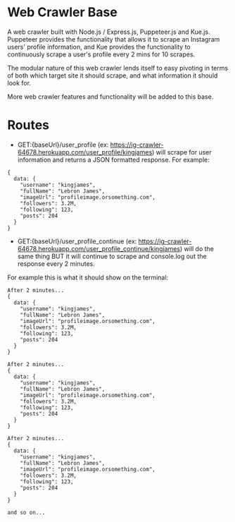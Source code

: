 # Web Crawler Base

A web crawler built with Node.js / Express.js, Puppeteer.js and Kue.js. Puppeteer provides the functionality that allows it to scrape an Instagram users' profile information,
and Kue provides the functionality to continuously scrape a user's profile every 2 mins for 10 scrapes.

The modular nature of this web crawler lends itself to easy pivoting in terms of both which target site it should scrape, and what information it should look for.

More web crawler features and functionality will be added to this base.

# Routes

- GET:{baseUrl}/user_profile (ex: https://ig-crawler-64678.herokuapp.com/user_profile/kingjames) will scrape for user information and returns a JSON formatted response. For example:

```
{
  data: {
    "username": "kingjames",
    "fullName": "Lebron James",
    "imageUrl": "profileimage.orsomething.com",
    "followers": 3.2M,
    "following": 123,
    "posts": 204
  }
}
```

- GET:{baseUrl}/user_profile_continue (ex: https://ig-crawler-64678.herokuapp.com/user_profile_continue/kingjames) will do the same thing BUT it will continue to scrape and console.log out the response every 2 minutes.

For example this is what it should show on the terminal:

```
After 2 minutes...
{
  data: {
    "username": "kingjames",
    "fullName": "Lebron James",
    "imageUrl": "profileimage.orsomething.com",
    "followers": 3.2M,
    "following": 123,
    "posts": 204
  }
}

After 2 minutes...
{
  data: {
    "username": "kingjames",
    "fullName": "Lebron James",
    "imageUrl": "profileimage.orsomething.com",
    "followers": 3.2M,
    "following": 123,
    "posts": 204
  }
}

After 2 minutes...
{
  data: {
    "username": "kingjames",
    "fullName": "Lebron James",
    "imageUrl": "profileimage.orsomething.com",
    "followers": 3.2M,
    "following": 123,
    "posts": 204
  }
}

and so on...
```
